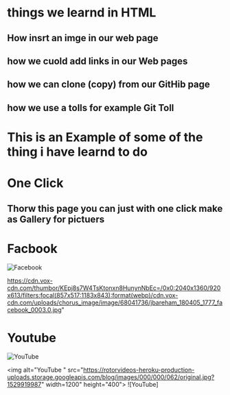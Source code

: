 # things we learnd in HTML 
## How insrt an imge in our web page 
## how we cuold add links in our Web pages 
## how we can clone (copy) from our GitHib page 
## how we use a tolls  for example Git Toll 

# This is an Example of some of the thing i have learnd to do 


# One Click

## Thorw this page you can just with one click make as Gallery for  pictuers  
 
 
 
 # Facbook
   
![Facebook](https://cdn.vox-cdn.com/thumbor/KEpj8s7W4TsKtonxn8HunynNbEc=/0x0:2040x1360/920x613/filters:focal(857x517:1183x843):format(webp)/cdn.vox-cdn.com/uploads/chorus_image/image/68041736/jbareham_180405_1777_facebook_0003.0.jpg)

https://cdn.vox-cdn.com/thumbor/KEpj8s7W4TsKtonxn8HunynNbEc=/0x0:2040x1360/920x613/filters:focal(857x517:1183x843):format(webp)/cdn.vox-cdn.com/uploads/chorus_image/image/68041736/jbareham_180405_1777_facebook_0003.0.jpg"



 # Youtube
   
![YouTube](https://rotorvideos-heroku-production-uploads.storage.googleapis.com/blog/images/000/000/062/original.jpg?1529919987)

<img alt="YouTube " src="https://rotorvideos-heroku-production-uploads.storage.googleapis.com/blog/images/000/000/062/original.jpg?1529919987" width=1200" height="400"> ![YouTube] 
